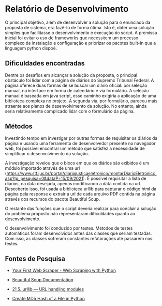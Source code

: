 # Relatório de Desenvolvimento

O principal objetivo, além de desenvolver a solução para o enunciado da proposta de sistema, era fazê-lo de forma ótima. Isto é, obter uma solução simples que facilitasse o desenvolvimento e execução do script. A premissa inicial foi evitar o uso de frameworks que necessitem um processo complexo de instalação e configuração e priorizar os pacotes built-in que a linguagem python dispoẽ.

## Dificuldades encontradas
Dentre os desafios em alcançar a solução da proposta, o principal obstáculo foi lidar com a página de diários do Supremo Tribunal Federal. A página oferece duas formas de se buscar um diário oficial: por seleção manual, na interface em forma de calendário e via formulário. A seleção manual é baseada em java script, esse caminho exigiria a aplicação de uma biblioteca complexa no projeto. A segunda via, por formulário, pareceu mais atraente aos planos de desenvolvimento da solução. No entanto, ainda seria  relativamente complicado lidar com o formulário da página. 


## Métodos
Investindo tempo em investigar por outras formas de requisitar os diários da página e usando uma ferramenta de desenvolvedor presente no navegador web, foi possível encontrar um método que satisfez a necessidade de simplificar o desenvolvimento da solução.

A investigação revelou que o bloco em que os diários são exibidos é um módulo importado através de uma url (https://www.stf.jus.br/portal/diariojusticaeletronico/montarDiarioEletronico.asp?tp_pesquisa=0&dataP=15/09/2021). É possível requisitar a lista de diários, na data desejada, apenas modificando a data contida na url. Descoberto isso, foi usada a biblioteca urllib para capturar o código html da página pela response e extrair a url de cada arquivo PDF contida na página através dos recursos do pacote Beautiful Soup.

O restante das funções que o script deveria realizar para concluir a solução do problema proposto não representaram dificuldades quanto ao desenvolvimento.

O desenvolvimento foi conduzido  por testes.  Métodos de testes automáticos foram desenvolvidos antes das classes que seriam testadas. Com isso, as classes sofreram constantes refatorações até passarem nos testes.


## Fontes de Pesquisa

- [Your First Web Scraper - Web Scraping with Python](https://www.oreilly.com/library/view/web-scraping-with/9781491910283/ch01.html)

- [Beautiful Soup Documentation](https://www.crummy.com/software/BeautifulSoup/bs4/doc/)

- [21.5. urllib — URL handling modules](https://docs.python.org/3.6/library/urllib.html)

- [Create MD5 Hash of a File in Python](https://debugpointer.com/create-md5-hash-of-a-file-in-python/)




